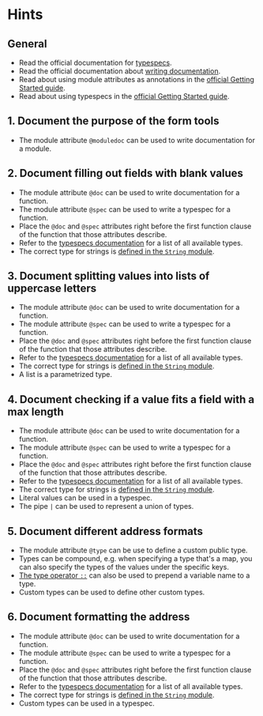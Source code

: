 # Hints

## General

- Read the official documentation for [typespecs][typespecs].
- Read the official documentation about [writing documentation][writing-documentation].
- Read about using module attributes as annotations in the [official Getting Started guide][getting-started-module-attributes].
- Read about using typespecs in the [official Getting Started guide][getting-started-typespecs].

## 1. Document the purpose of the form tools

- The module attribute `@moduledoc` can be used to write documentation for a module.

## 2. Document filling out fields with blank values

- The module attribute `@doc` can be used to write documentation for a function.
- The module attribute `@spec` can be used to write a typespec for a function.
- Place the `@doc` and `@spec` attributes right before the first function clause of the function that those attributes describe.
- Refer to the [typespecs documentation][typespecs-types] for a list of all available types.
- The correct type for strings is [defined in the `String` module][string-t].

## 3. Document splitting values into lists of uppercase letters

- The module attribute `@doc` can be used to write documentation for a function.
- The module attribute `@spec` can be used to write a typespec for a function.
- Place the `@doc` and `@spec` attributes right before the first function clause of the function that those attributes describe.
- Refer to the [typespecs documentation][typespecs-types] for a list of all available types.
- The correct type for strings is [defined in the `String` module][string-t].
- A list is a parametrized type.

## 4. Document checking if a value fits a field with a max length

- The module attribute `@doc` can be used to write documentation for a function.
- The module attribute `@spec` can be used to write a typespec for a function.
- Place the `@doc` and `@spec` attributes right before the first function clause of the function that those attributes describe.
- Refer to the [typespecs documentation][typespecs-types] for a list of all available types.
- The correct type for strings is [defined in the `String` module][string-t].
- Literal values can be used in a typespec.
- The pipe `|` can be used to represent a union of types.

## 5. Document different address formats

- The module attribute `@type` can be use to define a custom public type.
- Types can be compound, e.g. when specifying a type that's a map, you can also specify the types of the values under the specific keys.
- [The type operator `::`][type-operator] can also be used to prepend a variable name to a type.
- Custom types can be used to define other custom types.

## 6. Document formatting the address

- The module attribute `@doc` can be used to write documentation for a function.
- The module attribute `@spec` can be used to write a typespec for a function.
- Place the `@doc` and `@spec` attributes right before the first function clause of the function that those attributes describe.
- Refer to the [typespecs documentation][typespecs-types] for a list of all available types.
- The correct type for strings is [defined in the `String` module][string-t].
- Custom types can be used in a typespec.

[writing-documentation]: https://hexdocs.pm/elixir/writing-documentation.html
[typespecs]: https://hexdocs.pm/elixir/typespecs.html
[typespecs-types]: https://hexdocs.pm/elixir/typespecs.html#types-and-their-syntax
[getting-started-module-attributes]: https://elixir-lang.org/getting-started/module-attributes.html#as-annotations
[getting-started-typespecs]: https://elixir-lang.org/getting-started/typespecs-and-behaviours.html#types-and-specs
[string-t]: https://hexdocs.pm/elixir/String.html#t:t/0
[type-operator]: https://hexdocs.pm/elixir/Kernel.SpecialForms.html#::/2
